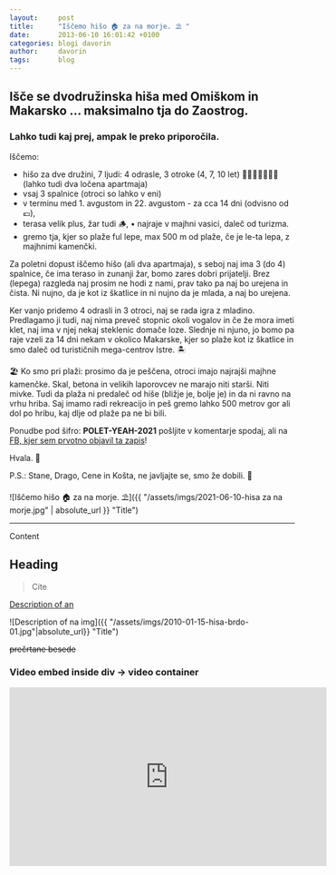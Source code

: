 ```yaml
---
layout:     post
title:      "Iščemo hišo 🏠 za na morje. ⛱ "
date:       2013-06-10 16:01:42 +0100
categories: blogi davorin
author:		davorin
tags:		blog
---
```


## Išče se dvodružinska hiša med Omiškom in Makarsko ... maksimalno tja do Zaostrog. 

### Lahko tudi kaj prej, ampak le preko priporočila.

Iščemo:
- hišo za dve družini, 7 ljudi: 4 odrasle, 3 otroke (4, 7, 10 let) 👨‍👩‍👧👨‍👩‍👧‍👦 (lahko tudi dva ločena apartmaja)
- vsaj 3 spalnice (otroci so lahko v eni)
- v terminu med 1. avgustom in 22. avgustom - za cca 14 dni (odvisno od 💶),
- terasa velik plus, žar tudi 🪵, • najraje v majhni vasici, daleč od turizma.
- gremo tja, kjer so plaže ful lepe, max 500 m od plaže, če je le-ta lepa, z majhnimi kamenčki.

Za poletni dopust iščemo hišo (ali dva apartmaja), s seboj naj ima 3 (do 4) spalnice, če ima teraso in zunanji žar, bomo zares dobri prijatelji. Brez (lepega) razgleda naj prosim ne hodi z nami, prav tako pa naj bo urejena in čista. Ni nujno, da je kot iz škatlice in ni nujno da je mlada, a naj bo urejena.

Ker vanjo pridemo 4 odrasli in 3 otroci, naj se rada igra z mladino. Predlagamo ji tudi, naj nima preveč stopnic okoli vogalov in če že mora imeti klet, naj ima v njej nekaj steklenic domače loze. Slednje ni njuno, jo bomo pa raje vzeli za 14 dni nekam v okolico Makarske, kjer so plaže kot iz škatlice in smo daleč od turističnih mega-centrov Istre. 🏝

🏖 Ko smo pri plaži: prosimo da je peščena, otroci imajo najrajši majhne kamenčke. Skal, betona in velikih laporovcev ne marajo niti starši. Niti mivke. Tudi da plaža ni predaleč od hiše (bližje je, bolje je) in da ni ravno na vrhu hriba. Saj imamo radi rekreacijo in peš gremo lahko 500 metrov gor ali dol po hribu, kaj dlje od plaže pa ne bi bili. 

Ponudbe pod šifro: **POLET-YEAH-2021** pošljite v komentarje spodaj, ali na [FB, kjer sem prvotno objavil ta zapis](https://www.facebook.com/DavorinPavlica/posts/10159704834589260)!  

Hvala. 🙏

P.S.: Stane, Drago, Cene in Košta, ne javljajte se, smo že dobili.  👋

![Iščemo hišo 🏠 za na morje. ⛱]({{ "/assets/imgs/2021-06-10-hisa za na morje.jpg" | absolute_url }} "Title")

---
Content

## Heading

> Cite

[Description of an](http://url.com)

![Description of na img]({{ "/assets/imgs/2010-01-15-hisa-brdo-01.jpg"|absolute_url}} "Title")

~~prečrtane besede~~

### Video embed inside div -> video container
<div class="video-container">
	<iframe width="560" height="315" src="https://www.youtube.com/embed/IyjL0yDwGrU" frameborder="0" allow="autoplay; encrypted-media" allowfullscreen></iframe>
</div>
